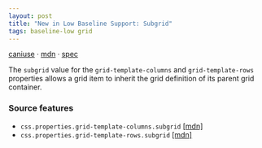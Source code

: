 ```yaml
---
layout: post
title: "New in Low Baseline Support: Subgrid"
tags: baseline-low grid
---
```


[caniuse](https://caniuse.com/?search=subgrid) · [mdn](https://developer.mozilla.org/en-US/search?q=Subgrid) · [spec](https://drafts.csswg.org/css-grid-2/#subgrids)

The `subgrid` value for the `grid-template-columns` and `grid-template-rows` properties allows a grid item to inherit the grid definition of its parent grid container.

### Source features

- ``css.properties.grid-template-columns.subgrid`` [[mdn]](https://developer.mozilla.org/en-US/search?q=css.properties.grid-template-columns.subgrid)
- ``css.properties.grid-template-rows.subgrid`` [[mdn]](https://developer.mozilla.org/en-US/search?q=css.properties.grid-template-rows.subgrid)
